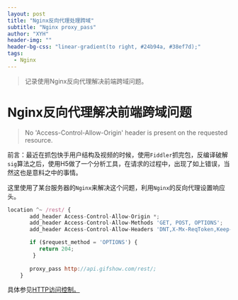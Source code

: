 ```yaml
---
layout: post
title: "Nginx反向代理处理跨域"
subtitle: "Nginx proxy_pass"
author: "XYH"
header-img: ""
header-bg-css: "linear-gradient(to right, #24b94a, #38ef7d);"
tags:
  - Nginx
---
```


> 记录使用Nginx反向代理解决前端跨域问题。

# Nginx反向代理解决前端跨域问题

> No 'Access-Control-Allow-Origin' header is present on the requested resource.

前言：最近在抓包快手用户结构及视频的时候，使用`Fiddler`抓完包，反编译破解`sig`算法之后，使用H5做了一个分析工具，在请求的过程中，出现了如上错误，当然这也是意料之中的事情。

这里使用了某台服务器的`Nginx`来解决这个问题，利用`Nginx`的反向代理设置响应头。

```javascript
location ^~ /rest/ {
       add_header Access-Control-Allow-Origin *;
       add_header Access-Control-Allow-Methods 'GET, POST, OPTIONS';
       add_header Access-Control-Allow-Headers 'DNT,X-Mx-ReqToken,Keep-Alive,User-Agent,X-Requested-With,If-Modified-Since,Cache-Control,Content-Type,Authorization';

       if ($request_method = 'OPTIONS') {
          return 204;
        }
        
       proxy_pass http://api.gifshow.com/rest/;
    }

```

具体参见[HTTP访问控制。](https://developer.mozilla.org/zh-CN/docs/Web/HTTP/Access_control_CORS)

